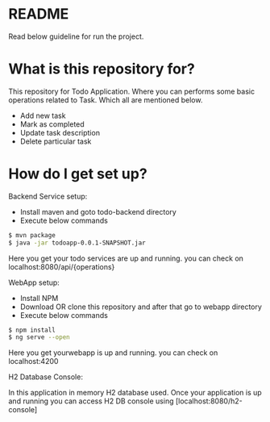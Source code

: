 # README #

Read below guideline for run the project.

# What is this repository for?

This repository for Todo Application. Where you can performs some basic operations related to Task. Which all are mentioned below.

  - Add new task
  - Mark as completed
  - Update task description
  - Delete particular task

# How do I get set up?
Backend Service setup:
  - Install maven and goto todo-backend directory
  - Execute below commands
```sh
$ mvn package
$ java -jar todoapp-0.0.1-SNAPSHOT.jar
```
Here you get your todo services are up and running. you can check on localhost:8080/api/{operations}

WebApp setup:

- Install NPM
- Download OR clone this repository and after that go to webapp directory
- Execute below commands
```sh
$ npm install
$ ng serve --open
```
Here you get yourwebapp is up and running. you can check on localhost:4200

H2 Database Console:

In this application in memory H2 database used. Once your application is up and running you can access H2 DB console using [localhost:8080/h2-console]
